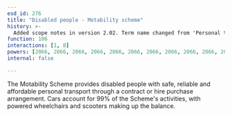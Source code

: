 ```yaml
---
esd_id: 276
title: "Disabled people - Motability scheme"
history: >-
  Added scope notes in version 2.02. Term name changed from 'Personal transport' to 'Disabled people - personal transport - motability scheme' in version 3.00. Name changed to 'Disabled people - Motability scheme' in version 4.00.
function: 106
interactions: [1, 8]
powers: [2066, 2066, 2066, 2066, 2066, 2066, 2066, 2066, 2066, 2066, 2066, 2066, 2066, 2066, 2066, 2066, 2066, 2066, 2066, 2066]
internal: false

---
```


The Motability Scheme provides disabled people with safe, reliable and affordable personal transport through a contract or hire purchase arrangement. Cars account for 99% of the Scheme's activities, with powered wheelchairs and scooters making up the balance.

